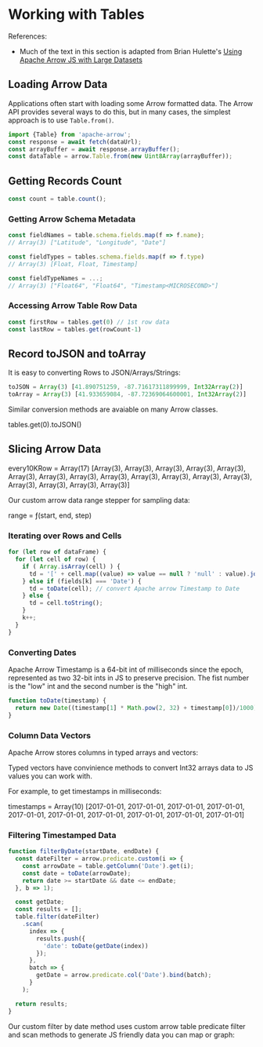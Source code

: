 # Working with Tables

References:
* Much of the text in this section is adapted from Brian Hulette's [Using Apache Arrow JS with Large Datasets](https://observablehq.com/@theneuralbit/using-apache-arrow-js-with-large-datasets)


## Loading Arrow Data

Applications often start with loading some Arrow formatted data. The Arrow API provides several ways to do this, but in many cases, the simplest approach is to use `Table.from()`.

```typescript
import {Table} from 'apache-arrow';
const response = await fetch(dataUrl);
const arrayBuffer = await response.arrayBuffer();
const dataTable = arrow.Table.from(new Uint8Array(arrayBuffer));
```

## Getting Records Count

```typescript
const count = table.count();
```

### Getting Arrow Schema Metadata

```typescript
const fieldNames = table.schema.fields.map(f => f.name);
// Array(3) ["Latitude", "Longitude", "Date"]
```

```typescript
const fieldTypes = tables.schema.fields.map(f => f.type)
// Array(3) [Float, Float, Timestamp]

const fieldTypeNames = ...;
// Array(3) ["Float64", "Float64", "Timestamp<MICROSECOND>"]
```

### Accessing Arrow Table Row Data

```typescript
const firstRow = tables.get(0) // 1st row data
const lastRow = tables.get(rowCount-1)
```

## Record toJSON and toArray

It is easy to converting Rows to JSON/Arrays/Strings:

```typescript
toJSON = Array(3) [41.890751259, -87.71617311899999, Int32Array(2)]
toArray = Array(3) [41.933659084, -87.72369064600001, Int32Array(2)]
```

Similar conversion methods are avaiable on many Arrow classes.

tables.get(0).toJSON()

## Slicing Arrow Data

every10KRow = Array(17) [Array(3), Array(3), Array(3), Array(3), Array(3), Array(3), Array(3), Array(3), Array(3), Array(3), Array(3), Array(3), Array(3), Array(3), Array(3), Array(3), Array(3)]

Our custom arrow data range stepper for sampling data:

range = ƒ(start, end, step)

### Iterating over Rows and Cells

```typescript
for (let row of dataFrame) {
  for (let cell of row) {
    if ( Array.isArray(cell) ) {
      td = '[' + cell.map((value) => value == null ? 'null' : value).join(', ') + ']';
    } else if (fields[k] === 'Date') {
      td = toDate(cell); // convert Apache arrow Timestamp to Date
    } else {
      td = cell.toString();
    }
    k++;
  }
}
```


### Converting Dates

Apache Arrow Timestamp is a 64-bit int of milliseconds since the epoch, represented as two 32-bit ints in JS to preserve precision. The fist number is the "low" int and the second number is the "high" int.

```typescript
function toDate(timestamp) {
  return new Date((timestamp[1] * Math.pow(2, 32) + timestamp[0])/1000);
}
```


### Column Data Vectors

Apache Arrow stores columns in typed arrays and vectors:

Typed vectors have convinience methods to convert Int32 arrays data to JS values you can work with.

For example, to get timestamps in milliseconds:

timestamps = Array(10) [2017-01-01, 2017-01-01, 2017-01-01, 2017-01-01, 2017-01-01, 2017-01-01, 2017-01-01, 2017-01-01, 2017-01-01, 2017-01-01]

### Filtering Timestamped Data

```typescript
function filterByDate(startDate, endDate) {
  const dateFilter = arrow.predicate.custom(i => {
  	const arrowDate = table.getColumn('Date').get(i);
    const date = toDate(arrowDate);
    return date >= startDate && date <= endDate;
  }, b => 1);

  const getDate;
  const results = [];
  table.filter(dateFilter)
    .scan(
      index => {
        results.push({
          'date': toDate(getDate(index))
        });
      },
      batch => {
        getDate = arrow.predicate.col('Date').bind(batch);
      }
    );

  return results;
}
```

Our custom filter by date method uses custom arrow table predicate filter and scan methods to generate JS friendly data you can map or graph:
